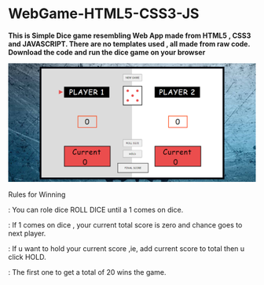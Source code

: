 # WebGame-HTML5-CSS3-JS

<b>This is Simple Dice game resembling Web App made from HTML5 , CSS3 and JAVASCRIPT. There are no templates used , all made from raw code. Download the code and run the dice game on your browser</b> 

![](overview.png)

Rules for Winning

: You can role dice ROLL DICE until a 1 comes on dice.

: If 1 comes on dice , your current total score is zero and chance goes to next player.

: If u want to hold your current score ,ie, add current score to total then u click HOLD.

: The first one to get a total of 20 wins the game.

